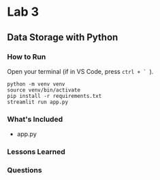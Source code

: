 # Lab 3
## Data Storage with Python


### How to Run
Open your terminal (if in VS Code, press ```ctrl + ` ```).

```
python -m venv venv
source venv/bin/activate
pip install -r requirements.txt
streamlit run app.py
```

### What's Included
- app.py


### Lessons Learned

### Questions
